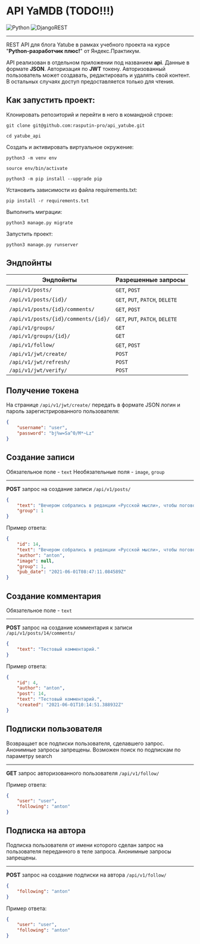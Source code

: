 # API YaMDB (TODO!!!)

![Python](https://img.shields.io/badge/python-3670A0?style=for-the-badge&logo=python&logoColor=ffdd54)
![DjangoREST](https://img.shields.io/badge/DJANGO-REST-ff1709?style=for-the-badge&logo=django&logoColor=white&color=ff1709&labelColor=gray)
___
REST API для блога Yatube в рамках учебного проекта на курсе 
"**Python-разработчик плюс!**" от Яндекс.Практикум.

API реализован в отдельном приложении под названием **api**. Данные в формате 
**JSON**. Авторизация по **JWT** токену. Авторизованный 
пользователь может создавать, редактировать и удалять свой контент. 
В остальных случаях доступ предоставляется только для чтения.


## Как запустить проект:

Клонировать репозиторий и перейти в него в командной строке:

```
git clone git@github.com:rasputin-pro/api_yatube.git
```

```commandline
cd yatube_api
```

Cоздать и активировать виртуальное окружение:

```commandline
python3 -m venv env
```

```commandline
source env/bin/activate
```

```commandline
python3 -m pip install --upgrade pip
```

Установить зависимости из файла requirements.txt:

```commandline
pip install -r requirements.txt
```

Выполнить миграции:

```commandline
python3 manage.py migrate
```

Запустить проект:

```commandline
python3 manage.py runserver
```


## Эндпойнты
| Эндпойнты                           | Разрешенные запросы             |
|-------------------------------------|---------------------------------|
| `/api/v1/posts/`                    | `GET`, `POST`                   |
| `/api/v1/posts/{id}/`               | `GET`, `PUT`, `PATCH`, `DELETE` |
| `/api/v1/posts/{id}/comments/`      | `GET`, `POST`                   |
| `/api/v1/posts/{id}/comments/{id}/` | `GET`, `PUT`, `PATCH`, `DELETE` |
| `/api/v1/groups/`                   | `GET`                           |
| `/api/v1/groups/{id}/`              | `GET`                           |
| `/api/v1/follow/`                   | `GET`, `POST`                   |
| `/api/v1/jwt/create/`               | `POST`                          |
| `/api/v1/jwt/refresh/`              | `POST`                          |
| `/api/v1/jwt/verify/`               | `POST`                          |


## Получение токена
На странице `/api/v1/jwt/create/` передать в формате JSON логин и пароль 
зарегистрированного пользователя: 
```json
{
    "username": "user",
    "password": "bj%w=Sa^0/M*~Lz"
}
```

## Создание записи
Обязательное поле - `text`
Необязательные поля - `image`, `group`
___
**POST** запрос на создание записи `/api/v1/posts/`
```json
{
    "text": "Вечером собрались в редакции «Русской мысли», чтобы поговорить о народном театре. Проект Шехтеля всем нравится.",
    "group": 1
}
```
Пример ответа:
```json
{
    "id": 14,
    "text": "Вечером собрались в редакции «Русской мысли», чтобы поговорить о народном театре. Проект Шехтеля всем нравится.",
    "author": "anton",
    "image": null,
    "group": 1,
    "pub_date": "2021-06-01T08:47:11.084589Z"
}
```

## Создание комментария
Обязательное поле - `text`
___
**POST** запрос на создание комментария к записи `/api/v1/posts/14/comments/`
```json
{
    "text": "Тестовый комментарий."
}
```
Пример ответа:
```json
{
    "id": 4,
    "author": "anton",
    "post": 14,
    "text": "Тестовый комментарий.",
    "created": "2021-06-01T10:14:51.388932Z"
}
```

## Подписки пользователя
Возвращает все подписки пользователя, сделавшего запрос. Анонимные запросы 
запрещены.
Возможен поиск по подпискам по параметру search
___
**GET** запрос авторизованного пользователя 
`/api/v1/follow/`

Пример ответа:
```json
{
    "user": "user",
    "following": "anton"
}
```

## Подписка на автора
Подписка пользователя от имени которого сделан запрос на пользователя 
переданного в теле запроса. Анонимные запросы запрещены.
___
**POST** запрос на создание подписки на автора `/api/v1/follow/`
```json
{
    "following": "anton"
}
```
Пример ответа:
```json
{
    "user": "user",
    "following": "anton"
}
```
